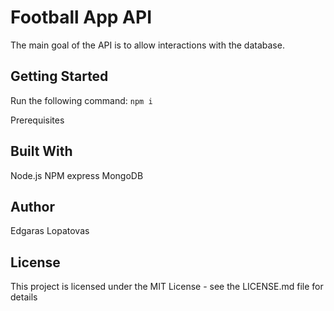 # Football App API
The main goal of the API is to allow interactions with the database.

## Getting Started
Run the following command:
`npm i`

Prerequisites

## Built With
Node.js
NPM
express
MongoDB

## Author
Edgaras Lopatovas

## License
This project is licensed under the MIT License - see the LICENSE.md file for details
